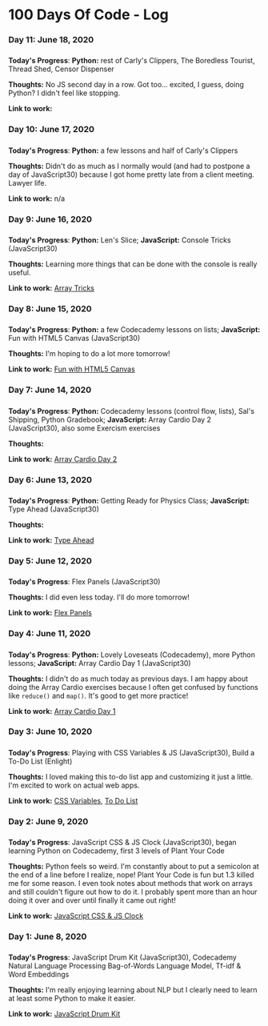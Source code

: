 # 100 Days Of Code - Log

### Day 11: June 18, 2020
##### 

**Today's Progress**: **Python:** rest of Carly's Clippers, The Boredless Tourist, Thread Shed, Censor Dispenser

**Thoughts:** No JS second day in a row. Got too... excited, I guess, doing Python? I didn't feel like stopping.

**Link to work:** []()

### Day 10: June 17, 2020
##### 
**Today's Progress**: **Python:** a few lessons and half of Carly's Clippers

**Thoughts:** Didn't do as much as I normally would (and had to postpone a day of JavaScript30) because I got home pretty late from a client meeting. Lawyer life.

**Link to work:** n/a

### Day 9: June 16, 2020
##### 

**Today's Progress**: **Python:** Len's Slice; **JavaScript:** Console Tricks (JavaScript30)

**Thoughts:** Learning more things that can be done with the console is really useful.

**Link to work:** [Array Tricks](https://github.com/erileff/JavaScript30/blob/master/09%20-%20Dev%20Tools%20Domination/index-START.html)

### Day 8: June 15, 2020
##### 

**Today's Progress**: **Python:** a few Codecademy lessons on lists; **JavaScript:** Fun with HTML5 Canvas (JavaScript30)

**Thoughts:** I'm hoping to do a lot more tomorrow!

**Link to work:** [Fun with HTML5 Canvas](https://github.com/erileff/JavaScript30/blob/master/08%20-%20Fun%20with%20HTML5%20Canvas/index-START.html)

### Day 7: June 14, 2020
##### 

**Today's Progress**: **Python:** Codecademy lessons (control flow, lists), Sal's Shipping, Python Gradebook; **JavaScript:** Array Cardio Day 2 (JavaScript30), also some Exercism exercises

**Thoughts:** 

**Link to work:** [Array Cardio Day 2](https://github.com/erileff/JavaScript30/blob/master/07%20-%20Array%20Cardio%20Day%202/index-START.html)

### Day 6: June 13, 2020
##### 

**Today's Progress**: **Python:** Getting Ready for Physics Class; **JavaScript:** Type Ahead (JavaScript30)

**Thoughts:** 

**Link to work:** [Type Ahead](https://github.com/erileff/JavaScript30/blob/master/06%20-%20Type%20Ahead/index-START.html)

### Day 5: June 12, 2020
##### 

**Today's Progress**: Flex Panels (JavaScript30)

**Thoughts:** I did even less today. I'll do more tomorrow!

**Link to work:** [Flex Panels](https://github.com/erileff/JavaScript30/blob/master/05%20-%20Flex%20Panel%20Gallery/index-START.html)

### Day 4: June 11, 2020
##### 

**Today's Progress**: **Python:** Lovely Loveseats (Codecademy), more Python lessons; **JavaScript:** Array Cardio Day 1 (JavaScript30)

**Thoughts:** I didn't do as much today as previous days. I am happy about doing the Array Cardio exercises because I often get confused by functions like `reduce()` and `map()`. It's good to get more practice!

**Link to work:** [Array Cardio Day 1](https://github.com/erileff/JavaScript30/blob/master/04%20-%20Array%20Cardio%20Day%201/index-START.html)

### Day 3: June 10, 2020
##### 

**Today's Progress**: Playing with CSS Variables & JS (JavaScript30), Build a To-Do List (Enlight)

**Thoughts:** I loved making this to-do list app and customizing it just a little. I'm excited to work on actual web apps.

**Link to work:** [CSS Variables](https://github.com/erileff/JavaScript30/blob/master/03%20-%20CSS%20Variables/index-START.html), [To Do List](https://github.com/erileff/Portfolio/tree/master/ToDo)

### Day 2: June 9, 2020
##### 

**Today's Progress**: JavaScript CSS & JS Clock (JavaScript30), began learning Python on Codecademy, first 3 levels of Plant Your Code 

**Thoughts:** Python feels so weird. I'm constantly about to put a semicolon at the end of a line before I realize, nope! Plant Your Code is fun but 1.3 killed me for some reason. I even took notes about methods that work on arrays and still couldn't figure out how to do it. I probably spent more than an hour doing it over and over until finally it came out right!

**Link to work:** [JavaScript CSS & JS Clock](https://github.com/erileff/JavaScript30/blob/master/02%20-%20JS%20and%20CSS%20Clock/index-START.html)

### Day 1: June 8, 2020
##### 

**Today's Progress**: JavaScript Drum Kit (JavaScript30), Codecademy Natural Language Processing Bag-of-Words Language Model, Tf-idf & Word Embeddings

**Thoughts:** I'm really enjoying learning about NLP but I clearly need to learn at least some Python to make it easier.

**Link to work:** [JavaScript Drum Kit](https://github.com/erileff/JavaScript30/tree/master/01%20-%20JavaScript%20Drum%20Kit)
